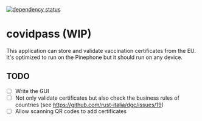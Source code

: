 [![dependency status](https://deps.rs/repo/github/pentamassiv/covidpass/status.svg)](https://deps.rs/repo/github/pentamassiv/covidpass)

# covidpass (WIP)
This application can store and validate vaccination certificates from the EU. It's optimized to run on the Pinephone but it should run on any device.

## TODO
- [ ] Write the GUI
- [ ] Not only validate certificates but also check the business rules of countries (see https://github.com/rust-italia/dgc/issues/19)
- [ ] Allow scanning QR codes to add certificates
